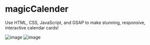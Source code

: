 # magicCalender

Use HTML, CSS, JavaScript, and GSAP to make stunning, responsive, interactive calendar cards!


![image](https://github.com/user-attachments/assets/ad9a210b-c276-441c-8784-953eda3b83b7)
![image](https://github.com/user-attachments/assets/5df886a5-a597-4333-bf8d-489dffdb811a)
